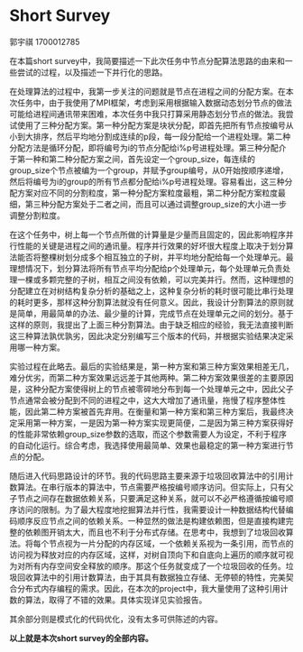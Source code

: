 # **Short Survey**

郭宇祺 1700012785

在本篇short survey中，我简要描述一下此次任务中节点分配算法思路的由来和一些尝试的过程，以及描述一下并行化的思路。

在处理算法的过程中，我第一步关注的问题就是节点在进程之间的分配方案。在本次任务中，由于我使用了MPI框架，考虑到采用根据输入数据动态划分节点的做法可能给进程间通讯带来困难，本次任务中我只打算采用静态划分节点的做法。我尝试使用了三种分配方案。第一种分配方案是块状分配，即首先把所有节点按编号从小到大排序，然后平均地分割成连续的p段，每一段分配给一个进程处理。第二种分配方法是循环分配，即将编号为i的节点分配给i%p号进程处理。第三种分配介于第一种和第二种分配方案之间，首先设定一个group_size，每连续的group_size个节点被编为一个group，并赋予group编号，从0开始按顺序递增，然后将编号为i的group的所有节点都分配给i%p号进程处理。容易看出，这三种分配方案对应不同的分割粒度，第一种分配方案粒度最粗，第二种分配方案粒度最细，第三种分配方案处于二者之间，而且可以通过调整group_size的大小进一步调整分割粒度。

在这个任务中，树上每一个节点所做的计算量是少量而且固定的，因此影响程序并行性能的关键是进程之间的通讯量。程序并行效果的好坏很大程度上取决于划分算法能否将整棵树划分成多个相互独立的子树，并平均地分配给每一个处理单元。最理想情况下，划分算法将所有节点平均分配给p个处理单元，每个处理单元负责处理一棵或多颗完整的子树，相互之间没有依赖，可以完美并行。然而，这种理想的分配建立在对树结构复杂分析的基础之上，这种复杂分析的耗时很可能比串行处理的耗时更多，那样这种分割算法就没有任何意义。因此，我设计分割算法的原则就是简单，用最简单的办法、最少量的计算，完成节点在处理单元之间的划分。基于这样的原则，我提出了上面三种分割算法。由于缺乏相应的经验，我无法直接判断这三种算法孰优孰劣，因此决定分别编写三个版本的代码，并根据实验结果决定采用哪一种方案。

实验过程在此略去。最后的实验结果是，第一种方案和第三种方案效果相差无几，难分优劣，而第二种方案效果远远差于其他两种。第二种方案效果很差的主要原因是，这种分配方案使得树上的节点被零碎地分布到每一个处理单元之中，因此父子节点通常会被分配到不同的进程之中，这大大增加了通讯量，拖慢了程序整体性能，因此第二种方案被首先弃用。在衡量和第一种方案和第三种方案后，我最终决定采用第一种方案，一是因为第一种方案实现更简便，二是因为第三种方案获得好的性能非常依赖group_size参数的选取，而这个参数需要人为设定，不利于程序的自动化运行。综合考虑，我选择使用最简单、效果也最稳定的第一种方案进行节点的分配。

随后进入代码思路设计的环节。我的代码思路主要来源于垃圾回收算法中的引用计数算法。在串行版本的算法中，节点需要严格按编号顺序访问。但实际上，只有父子节点之间存在数据依赖关系，只要满足这种关系，就可以不必严格遵循按编号顺序访问的限制。为了最大程度地挖掘算法并行性，我需要设计一种数据结构代替编码顺序反应节点之间的依赖关系。一种显然的做法是构建依赖图，但是直接构建完整的依赖图开销太大，而且也不利于分布式存储。在思考中，我想到了垃圾回收算法。将每个节点视为一片分配的内存区域，一个依赖关系视为一条引用，而节点的访问视为释放对应的内存区域，这样，对树自顶向下和自底向上遍历的顺序就可视为对所有内存空间安全释放的顺序。那这个任务就变成了一个垃圾回收的任务。垃圾回收算法中的引用计数算法，由于其具有数据独立存储、无停顿的特性，完美契合分布式内存编程的需求。因此，在本次的project中，我大量使用了这种引用计数的算法，取得了不错的效果。具体实现详见实验报告。

其余部分则是模式化的代码优化，没有太多可供陈述的内容。

**以上就是本次short survey的全部内容。**